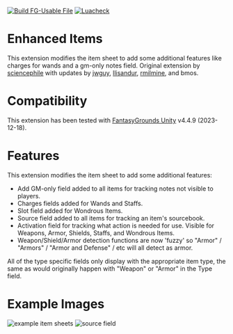 [![Build FG-Usable File](https://github.com/FG-Unofficial-Developers-Guild/FG-PFRPG-Enhanced-Items/actions/workflows/release.yml/badge.svg)](https://github.com/FG-Unofficial-Developers-Guild/FG-PFRPG-Enhanced-Items/actions/workflows/release.yml) [![Luacheck](https://github.com/FG-Unofficial-Developers-Guild/FG-PFRPG-Enhanced-Items/actions/workflows/luacheck.yml/badge.svg)](https://github.com/FG-Unofficial-Developers-Guild/FG-PFRPG-Enhanced-Items/actions/workflows/luacheck.yml)

# Enhanced Items
This extension modifies the item sheet to add some additional features like charges for wands and a gm-only notes field.
Original extension by [sciencephile](https://www.fantasygrounds.com/forums/member.php?23086-sciencephile) with updates by [jwguy](https://www.fantasygrounds.com/forums/member.php?26033-Jwguy), [llisandur](https://www.fantasygrounds.com/forums/member.php?61628-Llisandur), [rmilmine](https://www.fantasygrounds.com/forums/member.php?215591-rmilmine), and bmos.

# Compatibility
This extension has been tested with [FantasyGrounds Unity](https://www.fantasygrounds.com/home/FantasyGroundsUnity.php) v4.4.9 (2023-12-18).

# Features
This extension modifies the item sheet to add some additional features:

* Add GM-only field added to all items for tracking notes not visible to players.
* Charges fields added for Wands and Staffs.
* Slot field added for Wondrous Items.
* Source field added to all items for tracking an item's sourcebook.
* Activation field for tracking what action is needed for use. Visible for Weapons, Armor, Shields, Staffs, and Wondrous Items.
* Weapon/Shield/Armor detection functions are now 'fuzzy' so "Armor" / "Armors" / "Armor and Defense" / etc will all detect as armor.

All of the type specific fields only display with the appropriate item type, the same as would originally happen with "Weapon" or "Armor" in the Type field.

# Example Images
![example item sheets](https://user-images.githubusercontent.com/1916835/123555247-872b8b00-d752-11eb-95f0-db22c24091c2.jpg)
![source field](https://user-images.githubusercontent.com/1916835/123555249-898de500-d752-11eb-8edc-de8c7e0e15d9.jpg)

